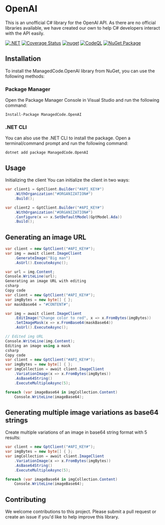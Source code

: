 # OpenAI

This is an unofficial C# library for the OpenAI API. As there are no official libraries available, we have created our
own to help C# developers interact with the API easily.

[![.NET](https://github.com/managedcode/OpenAI/actions/workflows/dotnet.yml/badge.svg)](https://github.com/managedcode/OpenAI/actions/workflows/dotnet.yml)
[![Coverage Status](https://coveralls.io/repos/github/managedcode/OpenAI/badge.svg?branch=main&service=github)](https://coveralls.io/github/managedcode/OpenAI?branch=main)
[![nuget](https://github.com/managedcode/OpenAI/actions/workflows/nuget.yml/badge.svg?branch=main)](https://github.com/managedcode/Communication/actions/workflows/nuget.yml)
[![CodeQL](https://github.com/managedcode/OpenAI/actions/workflows/codeql-analysis.yml/badge.svg?branch=main)](https://github.com/managedcode/OpenAI/actions/workflows/codeql-analysis.yml)
[![NuGet Package](https://img.shields.io/nuget/v/ManagedCode.OpenAI.svg)](https://www.nuget.org/packages/ManagedCode.OpenAI)

## Installation

To install the ManagedCode.OpenAI library from NuGet, you can use the following methods:

### Package Manager

Open the Package Manager Console in Visual Studio and run the following command:

```
Install-Package ManagedCode.OpenAI
```

### .NET CLI

You can also use the .NET CLI to install the package. Open a terminal/command prompt and run the following command:

```
dotnet add package ManagedCode.OpenAI
```

## Usage

Initializing the client
You can initialize the client in two ways:

``` cs
var client1 = GptClient.Builder("#API_KEY#")
    .WithOrganization("#ORGANIZATION#")
    .Build();
```

```cs
var client2 = GptClient.Builder("#API_KEY#")
    .WithOrganization("#ORGANIZATION#")
    .Configure(x => x.SetDefaultModel(GptModel.Ada))
    .Build();
```

## Generating an image URL

```cs
var client = new GptClient("#API_KEY#");
var img = await client.ImageClient
    .GenerateImage("Big man")
    .AsUrl().ExecuteAsync();
```

```cs
var url = img.Content;
Console.WriteLine(url);
Generating an image URL with editing
csharp
Copy code
var client = new GptClient("#API_KEY#");
var imgBytes = new byte[] { };
var maskBase64 = "#CONTENT#";

var img = await client.ImageClient
    .EditImage("Change color to red", x => x.FromBytes(imgBytes))
    .SetImageMask(x => x.FromBase64(maskBase64))
    .AsUrl().ExecuteAsync();
```

```cs
// Edited img URL
Console.WriteLine(img.Content);
Editing an image using a mask
csharp
Copy code
var client = new GptClient("#API_KEY#");
var imgBytes = new byte[] { };
var imgCollection = await client.ImageClient
    .VariationImage(x => x.FromBytes(imgBytes))
    .AsBase64String()
    .ExecuteMultipleAsync(5);

foreach (var imageBase64 in imgCollection.Content)
    Console.WriteLine(imageBase64);
```    

## Generating multiple image variations as base64 strings

Create multiple variations of an image in base64 string format with 5 results:

```cs
var client = new GptClient("#API_KEY#");
var imgBytes = new byte[] { };
var imgCollection = await client.ImageClient
    .VariationImage(x => x.FromBytes(imgBytes))
    .AsBase64String()
    .ExecuteMultipleAsync(5);

foreach (var imageBase64 in imgCollection.Content)
    Console.WriteLine(imageBase64);
```

## Contributing

We welcome contributions to this project. Please submit a pull request or create an issue if you'd like to help improve
this library.

